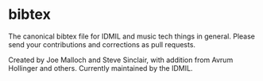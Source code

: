 bibtex
======

The canonical bibtex file for IDMIL and music tech things in general.  Please send your contributions and corrections as pull requests.  

Created by Joe Malloch and Steve Sinclair, with addition from Avrum Hollinger and others.  Currently maintained by the IDMIL.  
